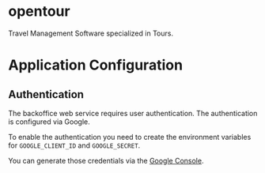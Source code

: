 # opentour

Travel Management Software specialized in Tours. 


# Application Configuration

## Authentication

The backoffice web service requires user authentication. The authentication is configured via Google. 

To enable the authentication you need to create the environment variables for `GOOGLE_CLIENT_ID` and `GOOGLE_SECRET`.

You can generate those credentials via the [Google Console](https://console.developers.google.com/).

